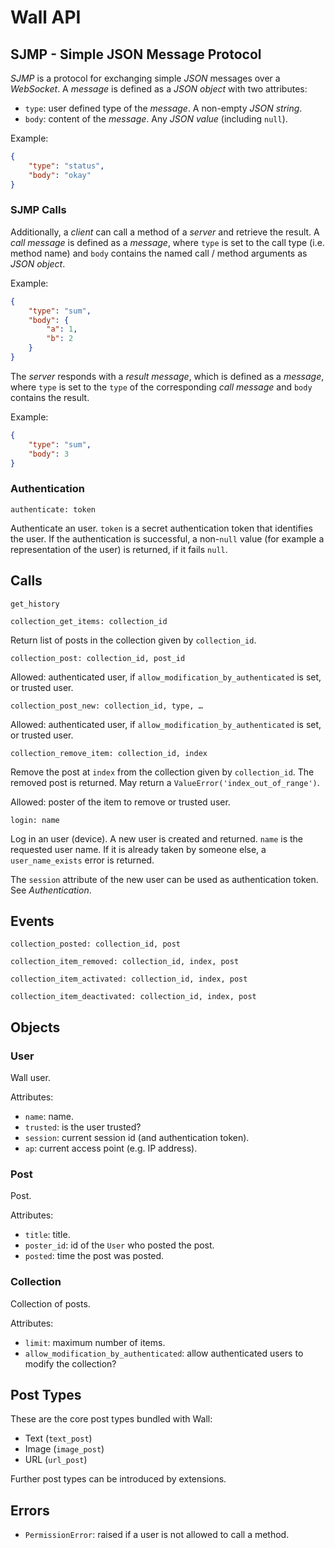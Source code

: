 Wall API
========

SJMP - Simple JSON Message Protocol
-----------------------------------

*SJMP* is a protocol for exchanging simple *JSON* messages over a *WebSocket*. A
*message* is defined as a *JSON object* with two attributes:

 * `type`: user defined type of the *message*. A non-empty *JSON string*.
 * `body`: content of the *message*. Any *JSON value* (including `null`).

Example:

```json
{
    "type": "status",
    "body": "okay"
}
```

### SJMP Calls

Additionally, a *client* can call a method of a *server* and retrieve the
result. A *call message* is defined as a *message*, where `type` is set to the
call type (i.e. method name) and `body` contains the named call / method
arguments as *JSON object*.

Example:

```json
{
    "type": "sum",
    "body": {
        "a": 1,
        "b": 2
    }
}
```

The *server* responds with a *result message*, which is defined as a *message*,
where `type` is set to the `type` of the corresponding *call message* and `body`
contains the result.

Example:

```json
{
    "type": "sum",
    "body": 3
}
```

### Authentication

```
authenticate: token
```

Authenticate an user. `token` is a secret authentication token that identifies
the user. If the authentication is successful, a non-`null` value (for example a
representation of the user) is returned, if it fails `null`.

Calls
-----

```
get_history
```

```
collection_get_items: collection_id
```

Return list of posts in the collection given by `collection_id`.

```
collection_post: collection_id, post_id
```

Allowed: authenticated user, if `allow_modification_by_authenticated` is set, or
trusted user.

```
collection_post_new: collection_id, type, …
```

Allowed: authenticated user, if `allow_modification_by_authenticated` is set, or
trusted user.

```
collection_remove_item: collection_id, index
```

Remove the post at `index` from the collection given by `collection_id`. The
removed post is returned. May return a `ValueError('index_out_of_range')`.

Allowed: poster of the item to remove or trusted user.

```
login: name
```

Log in an user (device). A new user is created and returned. `name` is the
requested user name. If it is already taken by someone else, a
`user_name_exists` error is returned.

The `session` attribute of the new user can be used as authentication token. See
*Authentication*.

Events
------

```
collection_posted: collection_id, post
```

```
collection_item_removed: collection_id, index, post
```

```
collection_item_activated: collection_id, index, post
```

```
collection_item_deactivated: collection_id, index, post
```

Objects
-------

### User

Wall user.

Attributes:

 * `name`: name.
 * `trusted`: is the user trusted?
 * `session`: current session id (and authentication token).
 * `ap`: current access point (e.g. IP address).

### Post

Post.

Attributes:

 * `title`: title.
 * `poster_id`: id of the `User` who posted the post.
 * `posted`: time the post was posted.

### Collection

Collection of posts.

Attributes:

 * `limit`: maximum number of items.
 * `allow_modification_by_authenticated`: allow authenticated users to modify
   the collection?

Post Types
----------

These are the core post types bundled with Wall:

 * Text (`text_post`)
 * Image (`image_post`)
 * URL (`url_post`)

Further post types can be introduced by extensions.

Errors
------

 * `PermissionError`: raised if a user is not allowed to call a method.
